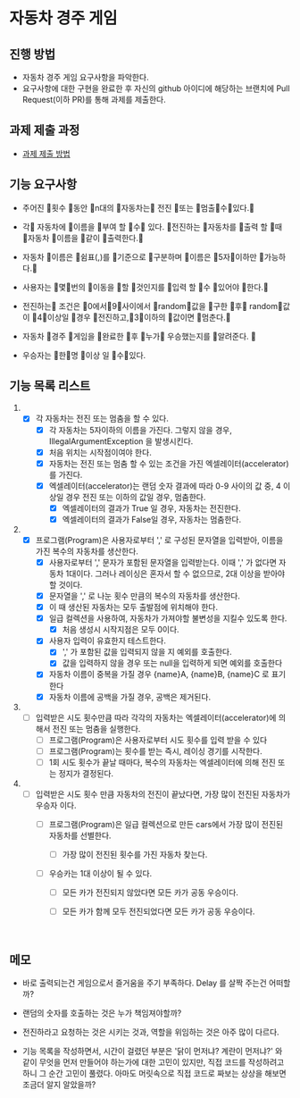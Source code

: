 # 자동차 경주 게임
## 진행 방법
* 자동차 경주 게임 요구사항을 파악한다.
* 요구사항에 대한 구현을 완료한 후 자신의 github 아이디에 해당하는 브랜치에 Pull Request(이하 PR)를 통해 과제를 제출한다.

## 과제 제출 과정
* [과제 제출 방법](https://github.com/next-step/nextstep-docs/tree/master/precourse)



## 기능 요구사항

- 주어진 횟수 동안 n대의 자동차는 전진 또는 멈출수있다.

- 각 자동차에 이름을 부여 할 수 있다. 전진하는 자동차를 출력 할 때 자동차 이름을 같이 출력한다.

- 자동차 이름은 쉼표(,)를 기준으로 구분하며 이름은 5자이하만 가능하다.

- 사용자는 몇번의 이동을 할 것인지를 입력 할 수 있어야 한다.

- 전진하는 조건은 0에서9사이에서 random값을 구한 후 random값이 4이상일 경우 전진하고,3이하의 값이면 멈춘다.

- 자동차 경주 게임을 완료한 후 누가 우승했는지를 알려준다. 
- 우승자는 한명 이상 일 수있다.



## 기능 목록 리스트

1. - [x] 각 자동차는 전진 또는 멈춤을 할 수 있다.
     - [x] 각 자동차는 5자이하의 이름을 가진다. 그렇지 않을 경우, IllegalArgumentException 을 발생시킨다.
     - [x] 처음 위치는 시작점이여야 한다.
     - [x] 자동차는 전진 또는 멈춤 할 수 있는 조건을 가진 엑셀레이터(accelerator)를 가진다.
     - [x] 엑셀레이터(accelerator)는 랜덤 숫자 결과에 따라 0-9 사이의 값 중, 4 이상일 경우 전진 또는 이하의 값일 경우, 멈춤한다.
       - [x] 엑셀레이터의 결과가 True 일 경우, 자동차는 전진한다.
       - [x] 엑셀레이터의 결과가 False일 경우, 자동차는 멈춤한다.
   
2. - [x] 프로그램(Program)은 사용자로부터 ',' 로 구성된 문자열을 입력받아, 이름을 가진 복수의 자동차를 생산한다.
     - [x] 사용자로부터 ',' 문자가 포함된 문자열을 입력받는다. 이때 ',' 가 없다면 자동차 1대이다. 그러나 레이싱은 혼자서 할 수 없으므로, 2대 이상을 받아야 할 것이다.
     - [x] 문자열을 ',' 로 나눈 횟수 만큼의 복수의 자동차를 생산한다.
     - [x] 이 때 생산된 자동차는 모두 출발점에 위치해야 한다.
     - [x] 일급 컬렉션을 사용하여, 자동차가 가져야할 불변성을 지킬수 있도록 한다.
       - [x] 처음 생성시 시작지점은 모두 0이다.
     - [x] 사용자 입력이 유효한지 테스트한다.
       - [x] ',' 가 포함된 값을 입력되지 않을 지 예외를 호출한다.
       - [x] 값을 입력하지 않을 경우 또는 null을 입력하게 되면 예외를 호출한다
     - [x] 자동차 이름이 중복을 가질 경우 {name}A, {name}B, {name}C 로 표기한다
     - [x] 자동차 이름에 공백을 가질 경우, 공백은 제거된다.
   
3. - [ ] 입력받은 시도 횟수만큼 따라 각각의 자동차는 엑셀레이터(accelerator)에 의해서 전진 또는 멈춤을 실행한다.
     - [ ] 프로그램(Program)은 사용자로부터 시도 횟수를 입력 받을 수 있다
     - [ ] 프로그램(Program)는 횟수를 받는 즉시, 레이싱 경기를 시작한다.
     - [ ] 1회 시도 횟수가 끝날 때마다, 복수의 자동차는 엑셀레이터에 의해 전진 또는 정지가 결정된다.
   
4. - [ ] 입력받은 시도 횟수 만큼 자동차의 전진이 끝났다면, 가장 많이 전진된 자동차가 우승자 이다.
     - [ ] 프로그램(Program)은 일급 컬렉션으로 만든 cars에서 가장 많이 전진된 자동차를 선별한다.

       - [ ] 가장 많이 전진된 횟수를 가진 자동차 찾는다.

     - [ ] 우승카는 1대 이상이 될 수 있다.

       - [ ] 모든 카가 전진되지 않았다면 모든 카가 공동 우승이다.
       - [ ] 모든 카가 함께 모두 전진되었다면 모든 카가 공동 우승이다.

       

    

## 메모

- 바로 출력되는건 게임으로서 즐거움을 주기 부족하다. Delay 를 살짝 주는건 어떠할까?

- 랜덤의 숫자를 호출하는 것은 누가 책임져야할까?
- 전진하라고 요청하는 것은 시키는 것과, 역할을 위임하는 것은 아주 많이 다르다.
- 기능 목록을 작성하면서, 시간이 걸렸던 부분은 '닭이 먼저냐? 계란이 먼저냐?' 와 같이 무엇을 먼저 만들어야 하는가에 대한 고민이 있지만, 직접 코드를 작성하려고 하니 그 순간 고민이 풀렸다. 아마도 머릿속으로 직접 코드로 짜보는 상상을 해보면 조금더 알지 알았을까?

